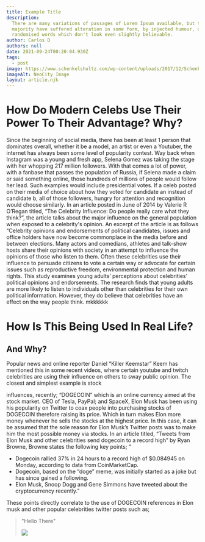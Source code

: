 ```yaml
---
title: Example Title
description:
  There are many variations of passages of Lorem Ipsum available, but the
  majority have suffered alteration in some form, by injected humour, or
  randomised words which don't look even slightly believable.
author: Carlos D
authors: null
date: 2021-09-24T00:20:04.930Z
tags:
  - post
image: https://www.schenkelshultz.com/wp-content/uploads/2017/12/SchenkleShultz_NeoCity02.jpg
imageAlt: NeoCity Image
layout: article.njk
---
```


# How Do Modern Celebs Use Their Power To Their Advantage? Why?

Since the beginning of social media, there has been at least 1 person that
dominates overall, whether it be a model, an artist or even a Youtuber, the
internet has always been some level of popularity contest. Way back when
Instagram was a young and fresh app, Selena Gomez was taking the stage with her
whopping 217 million followers. With that comes a lot of power, with a fanbase
that passes the population of Russia, if Selena made a claim or said something
online, those hundreds of millions of people would follow her lead. Such
examples would include presidential votes. If a celeb posted on their media of
choice about how they voted for candidate an instead of candidate b, all of
those followers, hungry for attention and recognition would choose similarly. In
an article posted in June of 2014 by Valerie R O’Regan titled, “The Celebrity
Influence: Do people really care what they think?”, the article talks about the
major influence on the general population when exposed to a celebrity's opinion.
An excerpt of the article is as follows “Celebrity opinions and endorsements of
political candidates, issues and office holders have now become commonplace in
the media before and between elections. Many actors and comedians, athletes and
talk-show hosts share their opinions with society in an attempt to influence the
opinions of those who listen to them. Often these celebrities use their
influence to persuade citizens to vote a certain way or advocate for certain
issues such as reproductive freedom, environmental protection and human rights.
This study examines young adults’ perceptions about celebrities’ political
opinions and endorsements. The research finds that young adults are more likely
to listen to individuals other than celebrities for their own political
information. However, they do believe that celebrities have an effect on the way
people think. mkkkkkk

# How Is This Being Used In Real Life?

## And Why?

Popular news and online reporter Daniel “Killer Keemstar” Keem has mentioned
this in some recent videos, where certain youtube and twitch celebrities are
using their influence on others to sway public opinion. The closest and simplest
example is stock

influences, recently; “DOGECOIN” which is an online currency aimed at the stock
market. CEO of Tesla, PayPal; and SpaceX, Elon Musk has been using his
popularity on Twitter to coax people into purchasing stocks of DOGECOIN
therefore raising its price. Which in turn makes Elon more money whenever he
sells the stocks at the highest price. In this case, it can be assumed that the
sole reason for Elon Musk’s Twitter posts was to make him the most possible
money via stocks. In an article titled, “Tweets from Elon Musk and other
celebrities send dogecoin to a record high” by Ryan Browne, Browne states the
following key points; “

- Dogecoin rallied 37% in 24 hours to a record high of $0.084945 on Monday,
  according to data from CoinMarketCap.
- Dogecoin, based on the “doge” meme, was initially started as a joke but has
  since gained a following.
- Elon Musk, Snoop Dogg and Gene Simmons have tweeted about the cryptocurrency
  recently.”

These points directly correlate to the use of DOGECOIN references in Elon musk
and other popular celebrities twitter posts such as;

> "Hello There"
>
> ![](/assets/blog/6clbcm01.svg)
